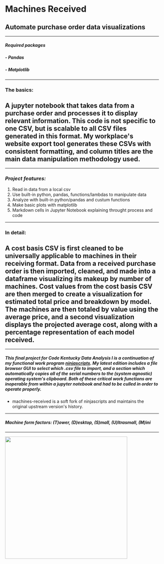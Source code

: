 # Machines Received

## Automate purchase order data visualizations
---
##### **Required packages**
##### - _Pandas_
##### - _Matplotlib_
---
### **The basics:**
A jupyter notebook that takes data from a purchase order and processes it to display relevant information. This code is not specific to one CSV, but is scalable to all CSV files generated in this format. My workplace's website export tool generates these CSVs with consistent formatting, and column titles are the main data manipulation methodology used.
---
---
### *Project features:*
1. Read in data from a local csv
2. Use built-in python, pandas, functions/lambdas to manipulate data
3. Analyze with built-in python/pandas and custum functions
4. Make basic plots with matplotlib
5. Markdown cells in Jupyter Notebook explaining throught process and code
---
### **In detail:**
 A cost basis CSV is first cleaned to be universally applicable to machines in their receiving format. Data from a received purchase order is then imported, cleaned, and made into a dataframe visualizing its makeup by number of machines. Cost values from the cost basis CSV are then merged to create a visualization for estimated total price and breakdown by model. The machines are then totaled by value using the average price, and a second visualization displays the projected average cost, along with a percentage representation of each model received.
---
---
##### This final project for Code Kentucky Data Analysis I is a continuation of my functional work program <a href="https://github.com/keith-flynn/ninjascripts">ninjascripts</a>. My latest edition includes a file browser GUI to select which .csv file to import, and a section which automatically copies all of the serial numbers to the (system agnostic) operating system's clipboard. Both of these critical work functions are inoperable from within a jupyter notebook and had to be culled in order to operate properly. 
- machines-received is a soft fork of ninjascripts and maintains the original upstream version's history.
---
##### Machine form factors: (**T**)ower, (**D**)esktop, (**S**)mall, (**U**)ltrasmall, (**M**)ini
---
<img src="https://www.dell.com/community/image/serverpage/image-id/22944i9A5AA4C46F5980DE?v=v2" width="400"/>